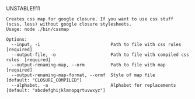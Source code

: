 UNSTABLE!!11

<pre><code>Creates css map for google closure. If you want to use css stuff (scss, less) without google closure stylesheets.
Usage: node ./bin/cssmap

Options:
  --input, -i                           Path to file with css rules           [required]
  --output-file, -o                     Path to file with compiled css rules  [required]
  --output-renaming-map, --orm          Path to file with map                 [required]
  --output-renaming-map-format, --ormf  Style of map file                     [default: "CLOSURE_COMPILED"]
  --alphabet, -a                        Alphabet for replacements             [default: "abcdefghijklmnopqrtuvwxyz"]
</code></pre>
